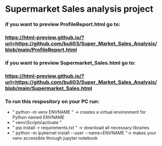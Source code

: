 # Supermarket Sales analysis project

### if you want to preview ProfileReport.html go to: 
### https://html-preview.github.io/?url=https://github.com/buli03/Super_Market_Sales_Analysis/blob/main/ProfileReport.html

### if you want to preview Supermarket_Sales.html go to: 
### https://html-preview.github.io/?url=https://github.com/buli03/Super_Market_Sales_Analysis/blob/main/Supermarket_Sales.html

### To run this respository on your PC run: 
- " python -m venv ENVNAME " -> creates a virtual environment for Python named ENVNAME
- " venv\Scripts\activate "
- " pip install -r requirements.txt " -> download all necessary libraries
- " python -m ipykernel install --user --name=ENVNAME "-> makes your venv accessible through jupyter notebook
